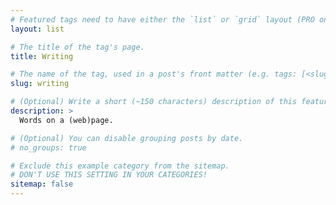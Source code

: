```yaml
---
# Featured tags need to have either the `list` or `grid` layout (PRO only).
layout: list

# The title of the tag's page.
title: Writing  

# The name of the tag, used in a post's front matter (e.g. tags: [<slug>]).
slug: writing

# (Optional) Write a short (~150 characters) description of this featured tag.
description: >
  Words on a (web)page.

# (Optional) You can disable grouping posts by date.
# no_groups: true

# Exclude this example category from the sitemap.
# DON'T USE THIS SETTING IN YOUR CATEGORIES!
sitemap: false
---
```

